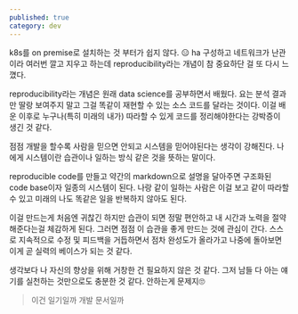 ```yaml
---
published: true
category: dev
---
```

k8s를 on premise로 설치하는 것 부터가 쉽지 않다. 😑 ha 구성하고 네트워크가 난관이라 여러번 깔고 지우고 하는데 reproducibility라는 개념이 참 중요하단 걸 또 다시 느꼈다. 

reproducibility라는 개념은 원래 data science를 공부하면서 배웠다. 요는 분석 결과만 딸랑 보여주지 말고 그걸 똑같이 재현할 수 있는 소스 코드를 달라는 것이다. 이걸 배운 이후로 누구나(특히 미래의 내가) 따라할 수 있게 코드를 정리해야한다는 강박증이 생긴 것 같다.

점점 개발을 할수록 사람을 믿으면 안되고 시스템을 믿어야된다는 생각이 강해진다. 나에게 시스템이란 습관이나 일하는 방식 같은 것을 뜻하는 말이다. 

reproducible code를 만들고 약간의 markdown으로 설명을 달아주면 구조화된 code base이자 일종의 시스템이 된다. 나랑 같이 일하는 사람은 이걸 보고 같이 따라할 수 있고 미래의 나도 똑같은 일을 반복하지 않아도 된다.

이걸 만드는게 처음엔 귀찮긴 하지만 습관이 되면 정말 편안하고 내 시간과 노력을 절약해준다는걸 체감하게 된다. 그러면 점점 이 습관을 좋게 만드는 것에 관심이 간다. 스스로 지속적으로 수정 및 피드백을 거듭하면서 점차 완성도가 올라가고 나중에 돌아보면 이게 곧 실력의 베이스가 되는 것 같다. 

생각보다 나 자신의 향상을 위해 거창한 건 필요하지 않은 것 같다. 그저 남들 다 아는 얘기를 실천하는 것만으로도 충분한 것 같다. 안하는게 문제지🙄

> 이건 일기일까 개발 문서일까